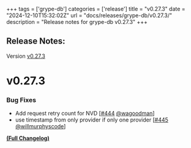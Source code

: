 +++
tags = ['grype-db']
categories = ['release']
title = "v0.27.3"
date = "2024-12-10T15:32:02Z"
url = "docs/releases/grype-db/v0.27.3/"
description = "Release notes for grype-db v0.27.3"
+++

## Release Notes:
Version [v0.27.3](https://github.com/anchore/grype-db/releases/tag/v0.27.3)

# v0.27.3

### Bug Fixes

- Add request retry count for NVD [[#444](https://github.com/anchore/grype-db/pull/444) [@wagoodman](https://github.com/wagoodman)]
- use timestamp from only provider if only one provider [[#445](https://github.com/anchore/grype-db/pull/445) [@willmurphyscode](https://github.com/willmurphyscode)]

**[(Full Changelog)](https://github.com/anchore/grype-db/compare/v0.27.2...v0.27.3)**
